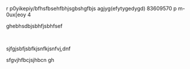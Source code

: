 r p0yikepiy/bfhsfbsehfbhjsgbshgfbjs
agjyg(efytygedygd)
83609570
p m-0ux[eoy 4
<p>ghebhsdbjsbhfjsbhfsef<p>
<br>
<p>sjfgjsbfjsbfkjsnfkjsnfvj,dnf<p>
sfgvjhfbcjsjhbcn gh